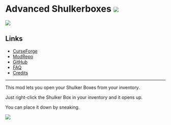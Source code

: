 # Advanced Shulkerboxes ![](http://cf.way2muchnoise.eu/full_253861_downloads.svg)
![](http://cf.way2muchnoise.eu/versions/253861.svg)

## Links
- [CurseForge](https://www.curseforge.com/minecraft/mc-mods/advanced-shulkerboxes)
- [ModRepo](https://modrepo.de/minecraft/shulkerbox/overview)
- [GitHub](https://github.com/henkelmax/advanced-shulkerboxes)
- [FAQ](https://modrepo.de/minecraft/shulkerbox/faq)
- [Credits](https://modrepo.de/minecraft/shulkerbox/credits)

---

This mod lets you open your Shulker Boxes from your inventory.

Just right-click the Shulker Box in your inventory and it opens up.

You can place it down by sneaking.

![](https://media.giphy.com/media/U8eGzAY8suFpuAyMQv/giphy.gif)
